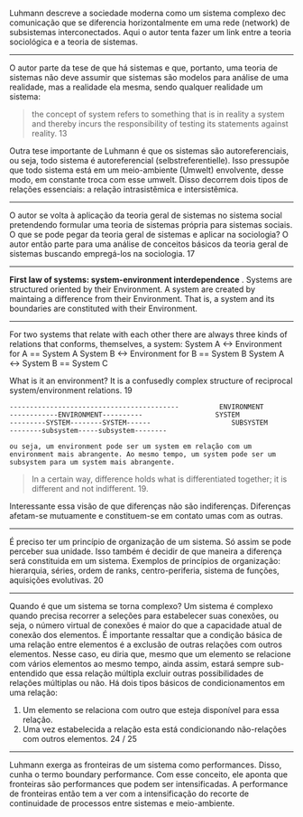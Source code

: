 
Luhmann descreve a sociedade moderna como um sistema complexo dec comunicação que se diferencia horizontalmente em uma rede (network) de subsistemas interconectados. 
Aqui o autor tenta fazer um link entre a teoria sociológica e a teoria de sistemas.
___
O autor parte da tese de que há sistemas e que, portanto, uma teoria de sistemas não deve assumir que sistemas são modelos para análise de uma realidade, mas a realidade ela mesma, sendo qualquer realidade um sistema: 
> the concept of system refers to something that is in reality a system and thereby incurs the responsibility of testing its statements against reality. 13

Outra tese importante de Luhmann é que os sistemas são autoreferenciais, ou seja, todo sistema é autoreferencial (selbstreferentielle). Isso pressupõe que todo sistema está em um meio-ambiente (Umwelt) envolvente, desse modo, em constante troca com esse umwelt. 
Disso decorrem dois tipos de relações essenciais: a relação intrasistêmica e intersistêmica. 
___
O autor se volta à aplicação da teoria geral de sistemas no sistema social pretendendo formular uma teoria de sistemas própria para sistemas sociais. O que se pode pegar da teoria geral de sistemas e aplicar na sociologia? O autor então parte para uma análise de conceitos básicos da teoria geral de sistemas buscando empregá-los na sociologia. 17
___
**First law of systems: system-environment interdependence** . Systems are structured oriented by their Environment. A system are created by maintaing a difference from their Environment. That is, a system and its boundaries are constituted with their Environment. 
___
For two systems that relate with each other there are always three kinds of relations that conforms, themselves, a system: 
System A <-> Environment for A == System A
System B <-> Environment for B == System B
System A <-> System B == System C

What is it an environment? It is a confusedly complex structure of reciprocal system/environment relations. 19

```
------------------------------------------          ENVIRONMENT
------------ENVIRONMENT----------                  SYSTEM
---------SYSTEM--------SYSTEM------                    SUBSYSTEM
--------subsystem-----subsystem--------

ou seja, um environment pode ser um system em relação com um environment mais abrangente. Ao mesmo tempo, um system pode ser um subsystem para um system mais abrangente. 
```

> In a certain way, difference  holds what is differentiated together; it is different and not indifferent. 19. 

Interessante essa visão de que diferenças não são indiferenças. Diferenças afetam-se mutuamente e constituem-se em contato umas com as outras.
___
É preciso ter um princípio de organização de um sistema. Só assim se pode perceber sua unidade. Isso também é decidir de que maneira a diferença será constituida em um sistema. Exemplos de princípios de organização: hierarquia, séries, ordem de ranks, centro-periferia, sistema de funções, aquisições evolutivas. 20
___
Quando é que um sistema se torna complexo? Um sistema é complexo quando precisa recorrer a seleções para estabelecer suas conexões, ou seja, o número virtual de conexões é maior do que a capacidade atual de conexão dos elementos. É importante ressaltar que a condição básica de uma relação entre elementos é a exclusão de outras relações com outros elementos. Nesse caso, eu diria que, mesmo que um elemento se relacione com vários elementos ao mesmo tempo, ainda assim, estará sempre sub-entendido que essa relação múltipla excluir outras possibilidades de relações múltiplas ou não. 
Há dois tipos básicos de condicionamentos em uma relação: 
1. Um elemento se relaciona com outro que esteja disponível para essa relação. 
2. Uma vez estabelecida a relação esta está condicionando não-relações com outros elementos. 24 / 25

___
Luhmann  exerga as fronteiras de um sistema como performances. Disso, cunha o termo boundary performance. Com esse conceito, ele aponta que fronteiras são performances que podem ser intensificadas. A performance de fronteiras então tem a ver com a intensificação do recorte de continuidade de processos entre sistemas e meio-ambiente. 